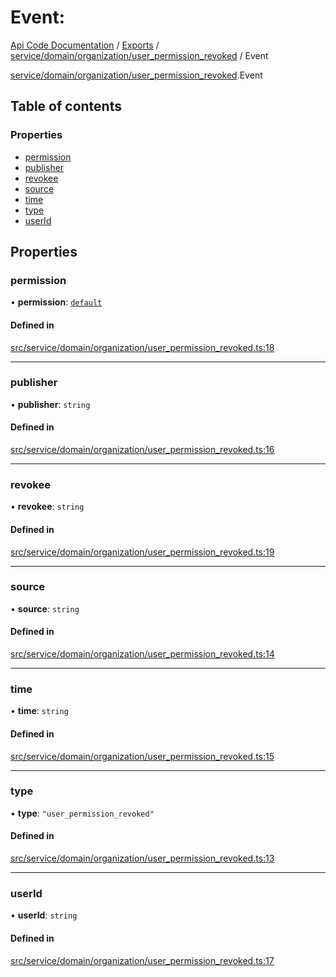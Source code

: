 # Event: 
 
[Api Code Documentation](../README.md) / [Exports](../modules.md) / [service/domain/organization/user\_permission\_revoked](../modules/service_domain_organization_user_permission_revoked.md) / Event

[service/domain/organization/user_permission_revoked](../modules/service_domain_organization_user_permission_revoked.md).Event

## Table of contents

### Properties

- [permission](service_domain_organization_user_permission_revoked.Event.md#permission)
- [publisher](service_domain_organization_user_permission_revoked.Event.md#publisher)
- [revokee](service_domain_organization_user_permission_revoked.Event.md#revokee)
- [source](service_domain_organization_user_permission_revoked.Event.md#source)
- [time](service_domain_organization_user_permission_revoked.Event.md#time)
- [type](service_domain_organization_user_permission_revoked.Event.md#type)
- [userId](service_domain_organization_user_permission_revoked.Event.md#userid)

## Properties

### permission

• **permission**: [`default`](../modules/authz_intents.md#default)

#### Defined in

[src/service/domain/organization/user_permission_revoked.ts:18](https://github.com/openkfw/TruBudget/blob/f6ee764/api/src/service/domain/organization/user_permission_revoked.ts#L18)

___

### publisher

• **publisher**: `string`

#### Defined in

[src/service/domain/organization/user_permission_revoked.ts:16](https://github.com/openkfw/TruBudget/blob/f6ee764/api/src/service/domain/organization/user_permission_revoked.ts#L16)

___

### revokee

• **revokee**: `string`

#### Defined in

[src/service/domain/organization/user_permission_revoked.ts:19](https://github.com/openkfw/TruBudget/blob/f6ee764/api/src/service/domain/organization/user_permission_revoked.ts#L19)

___

### source

• **source**: `string`

#### Defined in

[src/service/domain/organization/user_permission_revoked.ts:14](https://github.com/openkfw/TruBudget/blob/f6ee764/api/src/service/domain/organization/user_permission_revoked.ts#L14)

___

### time

• **time**: `string`

#### Defined in

[src/service/domain/organization/user_permission_revoked.ts:15](https://github.com/openkfw/TruBudget/blob/f6ee764/api/src/service/domain/organization/user_permission_revoked.ts#L15)

___

### type

• **type**: ``"user_permission_revoked"``

#### Defined in

[src/service/domain/organization/user_permission_revoked.ts:13](https://github.com/openkfw/TruBudget/blob/f6ee764/api/src/service/domain/organization/user_permission_revoked.ts#L13)

___

### userId

• **userId**: `string`

#### Defined in

[src/service/domain/organization/user_permission_revoked.ts:17](https://github.com/openkfw/TruBudget/blob/f6ee764/api/src/service/domain/organization/user_permission_revoked.ts#L17)
